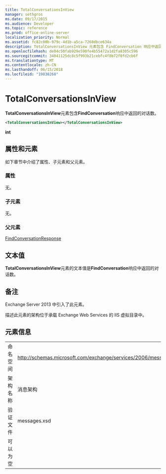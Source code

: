 ```yaml
---
title: TotalConversationsInView
manager: sethgros
ms.date: 09/17/2015
ms.audience: Developer
ms.topic: reference
ms.prod: office-online-server
localization_priority: Normal
ms.assetid: fc82c00b-979c-4d1b-a5ca-7268dbce634a
description: TotalConversationsInView 元素包含 FindConversation 响应中返回的对话数。
ms.openlocfilehash: de04c50fab929e590fe4b55472a1d2fa8305c596
ms.sourcegitcommit: 34041125dc8c5f993b21cebfc4f8b72f0fd2cb6f
ms.translationtype: MT
ms.contentlocale: zh-CN
ms.lasthandoff: 06/15/2018
ms.locfileid: "19838268"
---
```

# <a name="totalconversationsinview"></a>TotalConversationsInView

**TotalConversationsInView**元素包含**FindConversation**响应中返回的对话数。 
  
```XML
<TotalConversationsInView></TotalConversationsInView>
```

 **int**
## <a name="attributes-and-elements"></a>属性和元素

如下章节中介绍了属性、子元素和父元素。
  
### <a name="attributes"></a>属性

无。
  
### <a name="child-elements"></a>子元素

无。
  
### <a name="parent-elements"></a>父元素

[FindConversationResponse](findconversationresponse.md)
  
## <a name="text-value"></a>文本值

**TotalConversationsInView**元素的文本值是**FindConversation**响应中返回的对话数。 
  
## <a name="remarks"></a>备注

Exchange Server 2013 中引入了此元素。
  
描述此元素的架构位于承载 Exchange Web Services 的 IIS 虚拟目录中。
  
## <a name="element-information"></a>元素信息

|||
|:-----|:-----|
|命名空间  <br/> |http://schemas.microsoft.com/exchange/services/2006/messages  <br/> |
|架构名称  <br/> |消息架构  <br/> |
|验证文件  <br/> |messages.xsd  <br/> |
|可以为空  <br/> ||
   

